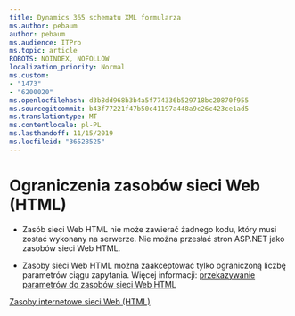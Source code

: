 ```yaml
---
title: Dynamics 365 schematu XML formularza
ms.author: pebaum
author: pebaum
ms.audience: ITPro
ms.topic: article
ROBOTS: NOINDEX, NOFOLLOW
localization_priority: Normal
ms.custom:
- "1473"
- "6200020"
ms.openlocfilehash: d3b8dd968b3b4a5f774336b529718bc20870f955
ms.sourcegitcommit: b43f77221f47b50c41197a448a9c26c423ce1ad5
ms.translationtype: MT
ms.contentlocale: pl-PL
ms.lasthandoff: 11/15/2019
ms.locfileid: "36528525"
---
```

# <a name="webpage-html-web-resources-limitations"></a>Ograniczenia zasobów sieci Web (HTML)

* Zasób sieci Web HTML nie może zawierać żadnego kodu, który musi zostać wykonany na serwerze. Nie można przesłać stron ASP.NET jako zasobów sieci Web HTML.

* Zasoby sieci Web HTML można zaakceptować tylko ograniczoną liczbę parametrów ciągu zapytania. Więcej informacji: [przekazywanie parametrów do zasobów sieci Web HTML](https://docs.microsoft.com/dynamics365/customer-engagement/developer/webpage-html-web-resources#BKMK_PassingParametersToWebResources)

[Zasoby internetowe sieci Web (HTML)](https://docs.microsoft.com/dynamics365/customer-engagement/developer/webpage-html-web-resources)
